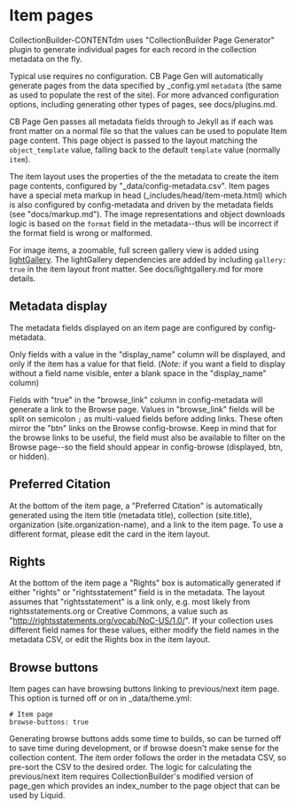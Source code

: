 # Item pages

CollectionBuilder-CONTENTdm uses "CollectionBuilder Page Generator" plugin to generate individual pages for each record in the collection metadata on the fly.

Typical use requires no configuration.
CB Page Gen will automatically generate pages from the data specified by _config.yml `metadata` (the same as used to populate the rest of the site).
For more advanced configuration options, including generating other types of pages, see docs/plugins.md.

CB Page Gen passes all metadata fields through to Jekyll as if each was front matter on a normal file so that the values can be used to populate Item page content.
This page object is passed to the layout matching the `object_template` value, falling back to the default `template` value (normally `item`).

The item layout uses the properties of the the metadata to create the item page contents, configured by "_data/config-metadata.csv". 
Item pages have a special meta markup in head (_includes/head/item-meta.html) which is also configured by config-metadata and driven by the metadata fields (see "docs/markup.md").
The image representations and object downloads logic is based on the `format` field in the metadata--thus will be incorrect if the format field is wrong or malformed.  

For image items, a zoomable, full screen gallery view is added using [lightGallery](http://sachinchoolur.github.io/lightGallery/).
The lightGallery dependencies are added by including `gallery: true` in the item layout front matter.
See docs/lightgallery.md for more details.

## Metadata display

The metadata fields displayed on an item page are configured by config-metadata. 

Only fields with a value in the "display_name" column will be displayed, and only if the item has a value for that field. 
(*Note:* if you want a field to display without a field name visible, enter a blank space in the "display_name" column)

Fields with "true" in the "browse_link" column in config-metadata will generate a link to the Browse page. 
Values in "browse_link" fields will be split on semicolon `;` as multi-valued fields before adding links.
These often mirror the "btn" links on the Browse config-browse. 
Keep in mind that for the browse links to be useful, the field must also be available to filter on the Browse page--so the field should appear in config-browse (displayed, btn, or hidden). 

## Preferred Citation 

At the bottom of the item page, a "Preferred Citation" is automatically generated using the item title (metadata title), collection (site.title), organization (site.organization-name), and a link to the item page.
To use a different format, please edit the card in the item layout.

## Rights

At the bottom of the item page a "Rights" box is automatically generated if either "rights" or "rightsstatement" field is in the metadata.
The layout assumes that "rightsstatement" is a link only, e.g. most likely from rightsstatements.org or Creative Commons, a value such as "http://rightsstatements.org/vocab/NoC-US/1.0/".
If your collection uses different field names for these values, either modify the field names in the metadata CSV, or edit the Rights box in the item layout. 

## Browse buttons

Item pages can have browsing buttons linking to previous/next item page. 
This option is turned off or on in _data/theme.yml:

```
# Item page 
browse-buttons: true 
```

Generating browse buttons adds some time to builds, so can be turned off to save time during development, or if browse doesn't make sense for the collection content.
The item order follows the order in the metadata CSV, so pre-sort the CSV to the desired order.
The logic for calculating the previous/next item requires CollectionBuilder's modified version of page_gen which provides an index_number to the page object that can be used by Liquid.
